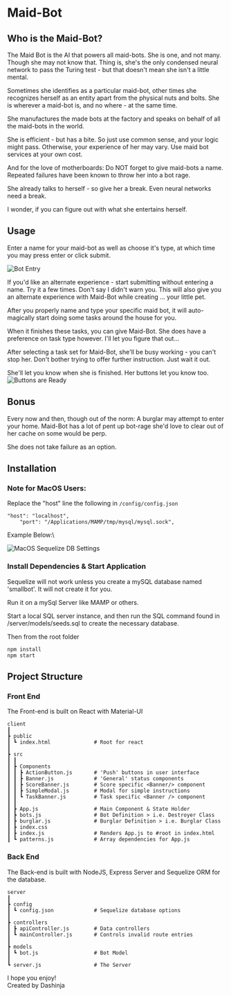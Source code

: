 # Maid-Bot

## Who is the Maid-Bot?

The Maid Bot is the AI that powers all maid-bots. She is one, and not many. Though she may not know that. Thing is, she's the only condensed neural network to pass the Turing test - but that doesn't mean she isn't a little mental.

Sometimes she identifies as a particular maid-bot, other times she recognizes herself as an entity apart from the physical nuts and bolts. She is wherever a maid-bot is, and no where - at the same time.

She manufactures the made bots at the factory and speaks on behalf of all the maid-bots in the world.

She is efficient - but has a bite. So just use common sense, and your logic might pass. Otherwise, your experience of her may vary. Use maid bot services at your own cost.

And for the love of motherboards: Do NOT forget to give maid-bots a name. Repeated failures have been known to throw her into a bot rage.

She already talks to herself - so give her a break.
Even neural networks need a break.

I wonder, if you can figure out with what she entertains herself.

## Usage

Enter a name for your maid-bot as well as choose it's type, at which time you may press enter or click submit.

![Bot Entry](https://i.imgur.com/uX7C92m.gif)

If you'd like an alternate experience - start submitting without entering a name.
Try it a few times. Don't say I didn't warn you. This will also give you an alternate experience with Maid-Bot while creating ... your little pet.

After you properly name and type your specific maid bot, it will auto-magically start doing some tasks around the house for you.

When it finishes these tasks, you can give Maid-Bot.
She does have a preference on task type however. I'll let you figure that out...

After selecting a task set for Maid-Bot, she'll be busy working - you can't stop her. Don't bother trying to offer further instruction. Just wait it out.

She'll let you know when she is finished.
Her buttons let you know too.
![Buttons are Ready](https://i.imgur.com/x5btO6h.gif)

## Bonus

Every now and then, though out of the norm: A burglar may attempt to enter your home. Maid-Bot has a lot of pent up bot-rage she'd love to clear out of her cache on some would be perp.

She does not take failure as an option.

## Installation

### Note for MacOS Users:

Replace the "host" line the following in `/config/config.json`

```
"host": "localhost",
    "port": "/Applications/MAMP/tmp/mysql/mysql.sock",
```

Example Below:\

![MacOS Sequelize DB Settings](https://i.imgur.com/w3VOnMn.png)

### Install Dependencies & Start Application

Sequelize will not work unless you create a mySQL database named 'smallbot'. It will not create it for you.

Run it on a mySql Server like MAMP or others.

Start a local SQL server instance, and then run the SQL command found in
/server/models/seeds.sql to create the necessary database.

Then from the root folder

```
npm install
npm start
```

## Project Structure

### Front End

The Front-end is built on React with Material-UI

```
client
┃
┣ public
┃ ┗ index.html              # Root for react
┃
┣ src
┃ ┃
┃ ┣ Components
┃ ┃ ┣ ActionButton.js       # 'Push' buttons in user interface
┃ ┃ ┣ Banner.js             # 'General' status components
┃ ┃ ┣ ScoreBanner.js        # Score specific <Banner/> component
┃ ┃ ┣ SimpleModal.js        # Modal for simple instructions
┃ ┃ ┗ TaskBanner.js         # Task specific <Banner /> component
┃ ┃
┃ ┣ App.js                  # Main Component & State Holder
┃ ┣ bots.js                 # Bot Definition > i.e. Destroyer Class
┃ ┣ burglar.js              # Burglar Definition > i.e. Burglar Class
┃ ┣ index.css
┃ ┣ index.js                # Renders App.js to #root in index.html
┃ ┗ patterns.js             # Array dependencies for App.js
```

### Back End

The Back-end is built with NodeJS, Express Server and Sequelize ORM for the database.

```
server
┃
┣ config
┃ ┗ config.json             # Sequelize database options
┃
┣ controllers
┃ ┣ apiController.js        # Data controllers
┃ ┗ mainController.js       # Controls invalid route entries
┃
┣ models
┃ ┗ bot.js                  # Bot Model
┃
┗ server.js                 # The Server
```

I hope you enjoy!\
Created by Dashinja

